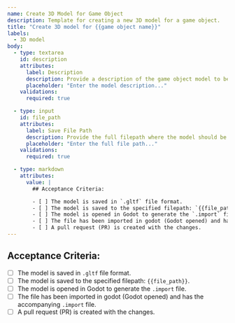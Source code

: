```yaml
---
name: Create 3D Model for Game Object
description: Template for creating a new 3D model for a game object.
title: "Create 3D model for {{game object name}}"
labels:
  - 3D model
body:
  - type: textarea
    id: description
    attributes:
      label: Description
      description: Provide a description of the game object model to be created.
      placeholder: "Enter the model description..."
    validations:
      required: true

  - type: input
    id: file_path
    attributes:
      label: Save File Path
      description: Provide the full filepath where the model should be saved.
      placeholder: "Enter the full file path..."
    validations:
      required: true

  - type: markdown
    attributes:
      value: |
        ## Acceptance Criteria:

        - [ ] The model is saved in `.gltf` file format.
        - [ ] The model is saved to the specified filepath: `{{file_path}}`.
        - [ ] The model is opened in Godot to generate the `.import` file.
        - [ ] The file has been imported in godot (Godot opened) and has the accompanying `.import` file.
        - [ ] A pull request (PR) is created with the changes.
---
```


## Acceptance Criteria:

- [ ] The model is saved in `.gltf` file format.
- [ ] The model is saved to the specified filepath: `{{file_path}}`.
- [ ] The model is opened in Godot to generate the `.import` file.
- [ ] The file has been imported in godot (Godot opened) and has the accompanying `.import` file.
- [ ] A pull request (PR) is created with the changes.
